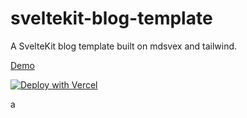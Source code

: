 # sveltekit-blog-template

A SvelteKit blog template built on mdsvex and tailwind.

[Demo](https://sveltekit-blog-template.vercel.app)

[![Deploy with Vercel](https://vercel.com/button)](https://vercel.com/new/git/external?repository-urlhttps://github.com/sikharis/rakit-id)

a
